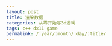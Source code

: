 ```yaml
---
layout: post
title: 渲染数据
categories: 从零开始写3d游戏
tags: c++ dx11 game
permalink: /:year/:month/:day/:title/
---
```


